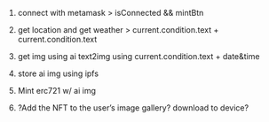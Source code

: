 1. connect with metamask > isConnected && mintBtn

2. get location and get weather > current.condition.text + current.condition.text
3. get img using ai text2img using current.condition.text + date&time

4. store ai img using ipfs
5. Mint erc721 w/ ai img
6. ?Add the NFT to the user’s image gallery? download to device?
